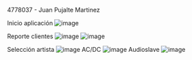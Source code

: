 4778037 - Juan Pujalte Martinez

Inicio aplicación
![image](https://github.com/user-attachments/assets/d3f66b96-8adb-451e-9b0e-dbcac6fa601e)

Reporte clientes
![image](https://github.com/user-attachments/assets/979b2884-ac94-4d5b-a39c-d897f77a2055)
![image](https://github.com/user-attachments/assets/52be8bf7-4a38-47b7-90fc-7fff0b6b601b)

Selección artista
![image](https://github.com/user-attachments/assets/68e07fbf-f0cd-4957-a341-5e2539f1200c)
AC/DC
![image](https://github.com/user-attachments/assets/2a60d781-4766-498f-ba10-e6a17b393997)
Audioslave
![image](https://github.com/user-attachments/assets/53173b53-fbc8-4397-9b7a-e4db8e4bbf1f)
